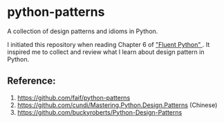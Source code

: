 # python-patterns

A collection of design patterns and idioms in Python.

I initiated this repository when reading Chapter 6 of ["Fluent Python" ](http://shop.oreilly.com/product/0636920032519.do). It inspired me to collect and review what I learn about design pattern in Python.


## Reference:
1. https://github.com/faif/python-patterns 
2. https://github.com/cundi/Mastering.Python.Design.Patterns (Chinese)
3. https://github.com/buckyroberts/Python-Design-Patterns
